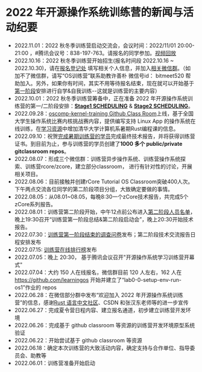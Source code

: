 # 2022 年开源操作系统训练营的新闻与活动纪要

- 2022.11.01：2022 秋冬季训练营启动交流会，会议时间：2022/11/01 20:00-21:00 ，#腾讯会议号：838-197-763。请报名的同学参加。[视频回放](https://meeting.tencent.com/v2/cloud-record/share?id=00e0e809-1e03-4f41-8e6a-4e71c0ca1342&from=3)
- 2022.10.16：2022 秋冬季训练营开始招生(报名时间段 2022.10.16 ~ 2022.10.30)，请在[报名登记处](https://github.com/LearningOS/rust-based-os-comp2022/issues/101) 填写相关个人信息，并加入[相关微信群](./wechat1016.png)。（如加不了微信群，请写“OS训练营”联系助教许善朴 微信号id： bitmeet520 帮助加入。另外，如果你有时间，其实不用等待报名结束，现在就可以开始基于[第一阶段](./scheduling.md)安排进行自学&自我训练--这就是训练营的主要内容）
- 2022.10.01：2022 秋冬季训练营筹备中，正在准备 2022 年开源操作系统训练营的第一/二阶段安排：[**Stage1 SCHEDULING**](./scheduling.md) & [**Stage2 SCHEDULING**](https://github.com/LearningOS/oscomp-kernel-training)。
- 2022.09.28：[oscomp-kernel-training Github Class Room](https://github.com/LearningOS/oscomp-kernel-training)上线，基于全国大学生操作系统比赛内核挑战赛内容，提供编写支持 Linux App 的操作系统在线训练，在[学习资源](./relatedinfo.md)中增加清华大学计算机系暑期Rust编程课的信息。
- 2022.09.10：祝贺[完成暑期训练营的学员](./final-reporters-2022summer.md)完成最终技术报告，并将获得训练营证书。到目前为止，参与训练营的学员创建了**1000 多个 public/private gitclassroom repos**。
- 2022.08.07：形成三个微信群：训练营异步操作系统、训练营操作系统探索、训练营rcore/zcore，建立部分classroom， 进行有针对性的讨论，开展相关项目。
- 2022.08.06：目前接触并创建rCore Tutorial OS Classroom突破400人次。下午两点交流各位同学的第二阶段项目分组，大致确定要做的事情。
- 2022.08.05：从08.01~08.05，每晚8:30一个zCore技术报告，共完成5个zCore系列报告。
- 2022.08.01：训练营第二阶段开始，中午12点前公布进入[第二阶段人员名单](./lab3-os5-passed.md)，晚上19:30召开“训练营第一阶段总结&第二阶段启动会”，晚上20:30开始技术报告。
- 2022.07.30：[训练营第一阶段结束的调查问卷](https://www.wjx.cn/vm/w8a5pG0.aspx)发布；第二阶段技术交流报告日程安排发布
- 2022.07.15: [训练营在线排行榜](https://os2edu.cn/grading/)发布
- 2022.07.05：晚上 20:30， 基于腾讯会议召开"开源操作系统学习训练营开幕式"
- 2022.07.04：大约 150 人在线报名，微信群目前 120 人左右，162 人在 <https://github.com/learningos> 开始并建立了“lab0-0-setup-env-run-os1”作业的 repos
- 2022.06.28：在微信部分群中发布“欢迎加入 2022 年开源操作系统训练营”的信息，感谢[Rust 语言中文社区](https://rustcc.cn/)、CSDN 和张汉东老师等的进一步宣传
- 2022.06.27：完成夏令营日程内容、建立报名通道，初步建立训练营开发环境
- 2022.06.26：完成基于 github classroom 等资源的训练营开发环境原型系统验证
- 2022.06.22：开始尝试基于 github classroom 等资源
- 2022.06.18：确定本次训练营的大致活动内容，确定支持与合作单位、指导委员会、助教等
- 2022.06.01：训练营准备开始启动
